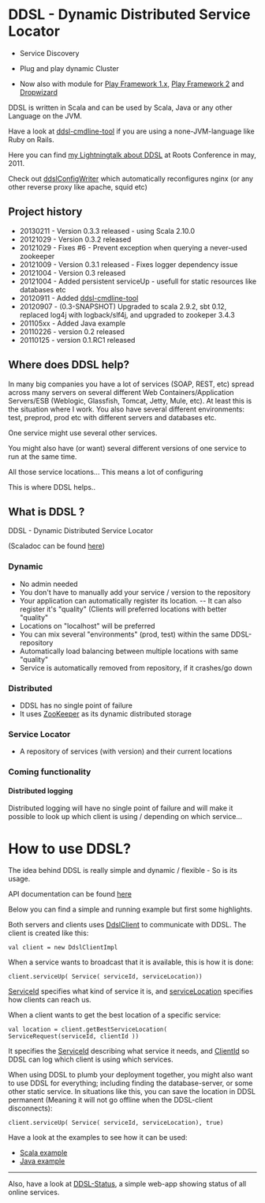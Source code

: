 DDSL - Dynamic Distributed Service Locator
===================

 * Service Discovery

 * Plug and play dynamic Cluster

 * Now also with module for [Play Framework 1.x](https://github.com/mbknor/ddsl-playframework-module), [Play Framework 2](https://github.com/mbknor/ddsl-play2-module) and [Dropwizard](https://github.com/mbknor/ddsl-dropwizard)

DDSL is written in Scala and can be used by Scala, Java or any other Language on the JVM.

Have a look at [ddsl-cmdline-tool](https://github.com/mbknor/ddsl/tree/master/ddsl-cmdline-tool) if you are using a none-JVM-language like Ruby on Rails.

Here you can find <a href="http://bit.ly/kEhVOc ">my Lightningtalk about DDSL</a> at Roots Conference in may, 2011.

Check out [ddslConfigWriter](https://github.com/mbknor/ddslConfigWriter) which automatically reconfigures nginx (or any other reverse proxy like apache, squid etc)


Project history
-------------------

 * 20130211 - Version 0.3.3 released - using Scala 2.10.0
 * 20121029 - Version 0.3.2 released
 * 20121029 - Fixes #6 - Prevent exception when querying a never-used zookeeper
 * 20121009 - Version 0.3.1 released - Fixes logger dependency issue
 * 20121004 - Version 0.3 released
 * 20121004 - Added persistent serviceUp - usefull for static resources like databases etc
 * 20120911 - Added [ddsl-cmdline-tool](https://github.com/mbknor/ddsl/tree/master/ddsl-cmdline-tool)
 * 20120907 - (0.3-SNAPSHOT) Upgraded to scala 2.9.2, sbt 0.12, replaced log4j with logback/slf4j, and upgraded to zookeper 3.4.3
 * 201105xx - Added Java example
 * 20110226 - version 0.2 released
 * 20110125 - version 0.1.RC1 released


Where does DDSL help?
-------------------------

In many big companies you have a lot of services (SOAP, REST, etc) spread across many servers on 
several different Web Containers/Application Servers/ESB (Weblogic, Glassfish, Tomcat, Jetty, Mule, etc).
At least this is the situation where I work. You also have several different environments:
test, preprod, prod etc with different servers and databases etc.

One service might use several other services.

You might also have (or want) several different versions of one service to run at the same time.

All those service locations... This means a lot of configuring

This is where DDSL helps..


What is DDSL ?
------------------

DDSL - Dynamic Distributed Service Locator

(Scaladoc can be found [here](http://mbknor.github.com/ddsl-scaladoc/))


### Dynamic ###

- No admin needed
- You don't have to manually add your service / version to the repository
- Your application can automatically register its location.
-- It can also register it's "quality" (Clients will preferred locations with better "quality"
- Locations on "localhost" will be preferred
- You can mix several "environments" (prod, test) within the same DDSL-repository
- Automatically load balancing between multiple locations with same "quality"
- Service is automatically removed from repository, if it crashes/go down

### Distributed ###

- DDSL has no single point of failure
- It uses [ZooKeeper](https://hadoop.apache.org/zookeeper/) as its dynamic distributed storage

### Service Locator ###

- A repository of services (with version) and their current locations


### Coming functionality ###

#### Distributed logging ####

Distributed logging will have no single point of failure and will make it possible to
look up which client is using / depending on which service...


How to use DDSL?
====================

The idea behind DDSL is really simple and dynamic / flexible - So is its usage.

API documentation can be found [here](http://mbknor.github.com/ddsl-scaladoc/)

Below you can find a simple and running example but first some highlights. 

Both servers and clients uses [DdslClient](http://mbknor.github.com/ddsl-scaladoc/com/kjetland/ddsl/DdslClient.html) to communicate with DDSL.
The client is created like this:

	val client = new DdslClientImpl
	
When a service wants to broadcast that it is available, this is how it is done:

	client.serviceUp( Service( serviceId, serviceLocation))

[ServiceId](http://mbknor.github.com/ddsl-scaladoc/com/kjetland/ddsl/model/ServiceId.html) specifies what kind of service it is, 
and [serviceLocation](http://mbknor.github.com/ddsl-scaladoc/com/kjetland/ddsl/model/ServiceLocation.html) specifies how clients can reach us.

When a client wants to get the best location of a specific service:

	val location = client.getBestServiceLocation( ServiceRequest(serviceId, clientId ))
	
It specifies the [ServiceId](http://mbknor.github.com/ddsl-scaladoc/com/kjetland/ddsl/model/ServiceId.html) describing what service it needs, and
[ClientId](http://mbknor.github.com/ddsl-scaladoc/com/kjetland/ddsl/model/ClientId.html) so DDSL can log which client is using which services.

When using DDSL to plumb your deployment together, you might also want to use DDSL for everything; including finding the database-server, or some other static service. In situations like this, you can save the location in DDSL permanent (Meaning it will not go offline when the DDSL-client disconnects):

	client.serviceUp( Service( serviceId, serviceLocation), true)



Have a look at the examples to see how it can be used:

 * [Scala example](https://github.com/mbknor/ddsl/tree/master/examples/ddsl-scala-examples)
 * [Java example](https://github.com/mbknor/ddsl/tree/master/examples/ddsl-java-examples)

----

Also, have a look at [DDSL-Status](https://github.com/mbknor/ddsl-status), a simple web-app showing status of all online services.
